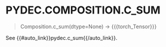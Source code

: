 # PYDEC.COMPOSITION.C_SUM
> Composition.c_sum(dtype=None) →  {{{torch_Tensor}}}

See {{#auto_link}}pydec.c_sum{{/auto_link}}.